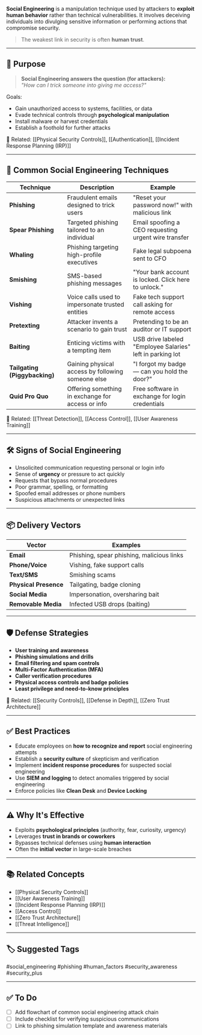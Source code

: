 **Social Engineering** is a manipulation technique used by attackers to **exploit human behavior** rather than technical vulnerabilities. It involves deceiving individuals into divulging sensitive information or performing actions that compromise security.

> The weakest link in security is often **human trust**.

---

## 🎯 Purpose

> **Social Engineering answers the question (for attackers):**  
> _"How can I trick someone into giving me access?"_

Goals:
- Gain unauthorized access to systems, facilities, or data
- Evade technical controls through **psychological manipulation**
- Install malware or harvest credentials
- Establish a foothold for further attacks

📎 Related: [[Physical Security Controls]], [[Authentication]], [[Incident Response Planning (IRP)]]

---

## 🧱 Common Social Engineering Techniques

| Technique               | Description                                                | Example                                                  |
|--------------------------|------------------------------------------------------------|-----------------------------------------------------------|
| **Phishing**             | Fraudulent emails designed to trick users                  | "Reset your password now!" with malicious link            |
| **Spear Phishing**       | Targeted phishing tailored to an individual                | Email spoofing a CEO requesting urgent wire transfer      |
| **Whaling**              | Phishing targeting high-profile executives                 | Fake legal subpoena sent to CFO                           |
| **Smishing**             | SMS-based phishing messages                                | "Your bank account is locked. Click here to unlock."      |
| **Vishing**              | Voice calls used to impersonate trusted entities           | Fake tech support call asking for remote access           |
| **Pretexting**           | Attacker invents a scenario to gain trust                  | Pretending to be an auditor or IT support                 |
| **Baiting**              | Enticing victims with a tempting item                      | USB drive labeled "Employee Salaries" left in parking lot |
| **Tailgating (Piggybacking)** | Gaining physical access by following someone else    | "I forgot my badge — can you hold the door?"              |
| **Quid Pro Quo**         | Offering something in exchange for access or info          | Free software in exchange for login credentials           |

📎 Related: [[Threat Detection]], [[Access Control]], [[User Awareness Training]]

---

## 🛠 Signs of Social Engineering

- Unsolicited communication requesting personal or login info
- Sense of **urgency** or pressure to act quickly
- Requests that bypass normal procedures
- Poor grammar, spelling, or formatting
- Spoofed email addresses or phone numbers
- Suspicious attachments or unexpected links

---

## 📦 Delivery Vectors

| Vector             | Examples                                 |
|---------------------|------------------------------------------|
| **Email**            | Phishing, spear phishing, malicious links |
| **Phone/Voice**      | Vishing, fake support calls              |
| **Text/SMS**         | Smishing scams                           |
| **Physical Presence**| Tailgating, badge cloning                |
| **Social Media**     | Impersonation, oversharing bait          |
| **Removable Media**  | Infected USB drops (baiting)             |

---

## 🛡 Defense Strategies

- **User training and awareness**
- **Phishing simulations and drills**
- **Email filtering and spam controls**
- **Multi-Factor Authentication (MFA)**
- **Caller verification procedures**
- **Physical access controls and badge policies**
- **Least privilege and need-to-know principles**

📎 Related: [[Security Controls]], [[Defense in Depth]], [[Zero Trust Architecture]]

---

## ✅ Best Practices

- Educate employees on **how to recognize and report** social engineering attempts
- Establish a **security culture** of skepticism and verification
- Implement **incident response procedures** for suspected social engineering
- Use **SIEM and logging** to detect anomalies triggered by social engineering
- Enforce policies like **Clean Desk** and **Device Locking**

---

## ⚠️ Why It's Effective

- Exploits **psychological principles** (authority, fear, curiosity, urgency)
- Leverages **trust in brands or coworkers**
- Bypasses technical defenses using **human interaction**
- Often the **initial vector** in large-scale breaches

---

## 📚 Related Concepts

- [[Physical Security Controls]]
- [[User Awareness Training]]
- [[Incident Response Planning (IRP)]]
- [[Access Control]]
- [[Zero Trust Architecture]]
- [[Threat Intelligence]]

---

## 🏷 Suggested Tags

#social_engineering #phishing #human_factors #security_awareness #security_plus

---

## ✅ To Do

- [ ] Add flowchart of common social engineering attack chain
- [ ] Include checklist for verifying suspicious communications
- [ ] Link to phishing simulation template and awareness materials
